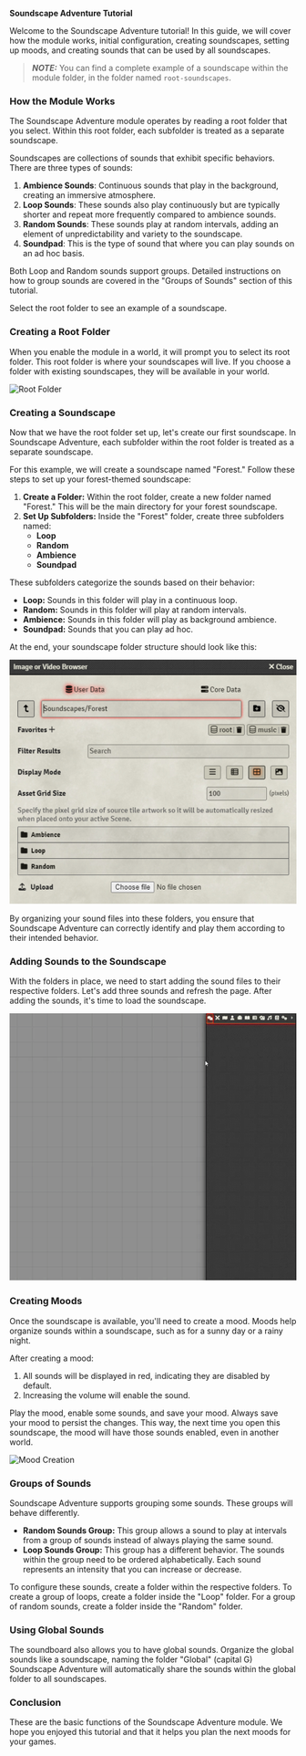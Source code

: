 **Soundscape Adventure Tutorial**

Welcome to the Soundscape Adventure tutorial! In this guide, we will cover how the module works, initial configuration, creating soundscapes, setting up moods, and creating sounds that can be used by all soundscapes.

> **_NOTE:_**
You can find a complete example of a soundscape within the module folder, in the folder named `root-soundscapes`.

### How the Module Works

The Soundscape Adventure module operates by reading a root folder that you select. Within this root folder, each subfolder is treated as a separate soundscape.

Soundscapes are collections of sounds that exhibit specific behaviors. There are three types of sounds:

1. **Ambience Sounds**: Continuous sounds that play in the background, creating an immersive atmosphere.
2. **Loop Sounds**: These sounds also play continuously but are typically shorter and repeat more frequently compared to ambience sounds.
3. **Random Sounds**: These sounds play at random intervals, adding an element of unpredictability and variety to the soundscape.
4. **Soundpad**:  This is the type of sound that where you can play sounds on an ad hoc basis.

Both Loop and Random sounds support groups. Detailed instructions on how to group sounds are covered in the "Groups of Sounds" section of this tutorial.

Select the root folder to see an example of a soundscape.

### Creating a Root Folder

When you enable the module in a world, it will prompt you to select its root folder. This root folder is where your soundscapes will live. If you choose a folder with existing soundscapes, they will be available in your world.

![Root Folder](./tutorial/root-folder.gif)

### Creating a Soundscape

Now that we have the root folder set up, let's create our first soundscape. In Soundscape Adventure, each subfolder within the root folder is treated as a separate soundscape.

For this example, we will create a soundscape named "Forest." Follow these steps to set up your forest-themed soundscape:

1. **Create a Folder:** Within the root folder, create a new folder named "Forest." This will be the main directory for your forest soundscape.
2. **Set Up Subfolders:** Inside the "Forest" folder, create three subfolders named:
   - **Loop**
   - **Random**
   - **Ambience**
   - **Soundpad**

These subfolders categorize the sounds based on their behavior:
- **Loop:** Sounds in this folder will play in a continuous loop.
- **Random:** Sounds in this folder will play at random intervals.
- **Ambience:** Sounds in this folder will play as background ambience.
- **Soundpad:** Sounds that you can play ad hoc.

At the end, your soundscape folder structure should look like this:

![Soundscape Folders](./tutorial/soundscape-folders.png)

By organizing your sound files into these folders, you ensure that Soundscape Adventure can correctly identify and play them according to their intended behavior.

### Adding Sounds to the Soundscape

With the folders in place, we need to start adding the sound files to their respective folders. Let's add three sounds and refresh the page. After adding the sounds, it's time to load the soundscape.

![Open Soundscape](./tutorial/open-soundscape.gif)

### Creating Moods

Once the soundscape is available, you'll need to create a mood. Moods help organize sounds within a soundscape, such as for a sunny day or a rainy night.

After creating a mood:
1. All sounds will be displayed in red, indicating they are disabled by default.
2. Increasing the volume will enable the sound.

Play the mood, enable some sounds, and save your mood. Always save your mood to persist the changes. This way, the next time you open this soundscape, the mood will have those sounds enabled, even in another world.

![Mood Creation](./tutorial/mood-creation.gif)

### Groups of Sounds

Soundscape Adventure supports grouping some sounds. These groups will behave differently.

- **Random Sounds Group:** This group allows a sound to play at intervals from a group of sounds instead of always playing the same sound.
- **Loop Sounds Group:** This group has a different behavior. The sounds within the group need to be ordered alphabetically. Each sound represents an intensity that you can increase or decrease.

To configure these sounds, create a folder within the respective folders. To create a group of loops, create a folder inside the "Loop" folder. For a group of random sounds, create a folder inside the "Random" folder.

### Using Global Sounds

The soundboard also allows you to have global sounds. Organize the global sounds like a soundscape, naming the folder "Global" (capital G) Soundscape Adventure will automatically share the sounds within the global folder to all soundscapes.

### Conclusion

These are the basic functions of the Soundscape Adventure module. We hope you enjoyed this tutorial and that it helps you plan the next moods for your games.